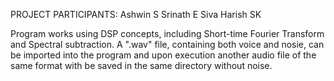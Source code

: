 PROJECT PARTICIPANTS:
  Ashwin S
  Srinath E
  Siva Harish SK

Program works using DSP concepts, including Short-time Fourier Transform and Spectral subtraction. 
A ".wav" file, containing both voice and nosie, can be imported into the program and upon execution another audio file of the same format with be saved in the same directory without noise. 
